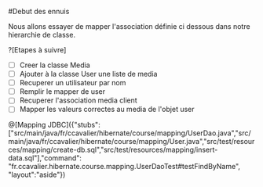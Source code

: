 #Debut des ennuis

Nous allons essayer de mapper l'association définie ci dessous dans notre hierarchie de classe.


?[Etapes à suivre]
-[ ] Creer la classe Media
-[ ] Ajouter à la classe User une liste de media
-[ ] Recuperer un utilisateur par nom
-[ ] Remplir le mapper de user
-[ ] Recuperer l'association media client
-[ ] Mapper les valeurs correctes au media de l'objet user

@[Mapping JDBC]({"stubs": ["src/main/java/fr/ccavalier/hibernate/course/mapping/UserDao.java","src/main/java/fr/ccavalier/hibernate/course/mapping/User.java","src/test/resources/mapping/create-db.sql","src/test/resources/mapping/insert-data.sql"],"command": "fr.ccavalier.hibernate.course.mapping.UserDaoTest#testFindByName", "layout":"aside"})
